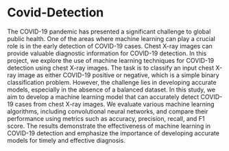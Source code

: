 # Covid-Detection
The COVID-19 pandemic has presented a significant challenge to global public health. One of the areas where machine learning can play a crucial role is in the early detection of COVID-19 cases. Chest X-ray images can provide valuable diagnostic information for COVID-19 detection. In this project, we explore the use of machine learning techniques for COVID-19 detection using chest X-ray images. The task is to classify an input chest X-ray image as either COVID-19 positive or negative, which is a simple binary classification problem. However, the challenge lies in developing accurate models, especially in the absence of a balanced dataset. In this study, we aim to develop a machine learning model that can accurately detect COVID-19 cases from chest X-ray images. We evaluate various machine learning algorithms, including convolutional neural networks, and compare their performance using metrics such as accuracy, precision, recall, and F1 score. The results demonstrate the effectiveness of machine learning in COVID-19 detection and emphasize the importance of developing accurate models for timely and effective diagnosis.
